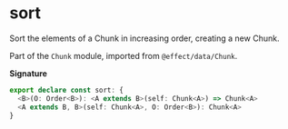 # sort

Sort the elements of a Chunk in increasing order, creating a new Chunk.

Part of the `Chunk` module, imported from `@effect/data/Chunk`.

**Signature**

```ts
export declare const sort: {
  <B>(O: Order<B>): <A extends B>(self: Chunk<A>) => Chunk<A>
  <A extends B, B>(self: Chunk<A>, O: Order<B>): Chunk<A>
}
```
